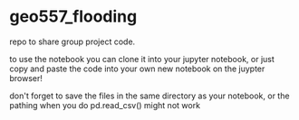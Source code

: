 # geo557_flooding
repo to share group project code. 


to use the notebook you can clone it into your jupyter notebook, or just copy and paste the code into your own new notebook on the juypter browser! 

don't forget to save the files in the same directory as your notebook, or the pathing when you do pd.read_csv() might not work 
